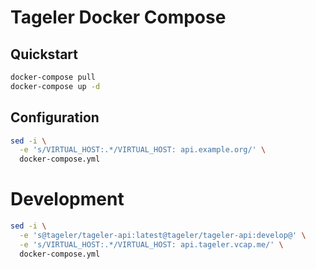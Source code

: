 # Tageler Docker Compose

## Quickstart

```bash
docker-compose pull
docker-compose up -d
```

## Configuration
```bash
sed -i \
  -e 's/VIRTUAL_HOST:.*/VIRTUAL_HOST: api.example.org/' \
  docker-compose.yml
```

# Development

```bash
sed -i \
  -e 's@tageler/tageler-api:latest@tageler/tageler-api:develop@' \
  -e 's/VIRTUAL_HOST:.*/VIRTUAL_HOST: api.tageler.vcap.me/' \
  docker-compose.yml
```
